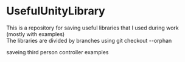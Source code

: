 # UsefulUnityLibrary
This is a repository for saving useful libraries that I used during work (mostly with examples)  
The libraries are divided by branches using git checkout --orphan

saveing third person controller examples
